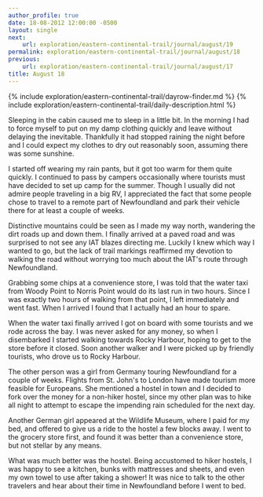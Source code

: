 ```yaml
---
author_profile: true
date: 18-08-2012 12:00:00 -0500
layout: single
next:
    url: exploration/eastern-continental-trail/journal/august/19
permalink: exploration/eastern-continental-trail/journal/august/18
previous:
    url: exploration/eastern-continental-trail/journal/august/17
title: August 18
---
```

{% include exploration/eastern-continental-trail/dayrow-finder.md %}
{% include exploration/eastern-continental-trail/daily-description.html %}

Sleeping in the cabin caused me to sleep in a little bit. In the morning I had to force myself to put on my damp clothing quickly and leave without delaying the inevitable. Thankfully it had stopped raining the night before and I could expect my clothes to dry out reasonably soon, assuming there was some sunshine.

I started off wearing my rain pants, but it got too warm for them quite quickly. I continued to pass by campers occasionally where tourists must have decided to set up camp for the summer. Though I usually did not admire people traveling in a big RV, I appreciated the fact that some people chose to travel to a remote part of Newfoundland and park their vehicle there for at least a couple of weeks.

Distinctive mountains could be seen as I made my way north, wandering the dirt roads up and down them. I finally arrived at a paved road and was surprised to not see any IAT blazes directing me. Luckily I knew which way I wanted to go, but the lack of trail markings reaffirmed my devotion to walking the road without worrying too much about the IAT's route through Newfoundland.

Grabbing some chips at a convenience store, I was told that the water taxi from Woody Point to Norris Point would do its last run in two hours. Since I was exactly two hours of walking from that point, I left immediately and went fast. When I arrived I found that I actually had an hour to spare.

When the water taxi finally arrived I got on board with some tourists and we rode across the bay. I was never asked for any money, so when I disembarked I started walking towards Rocky Harbour, hoping to get to the store before it closed. Soon another walker and I were picked up by friendly tourists, who drove us to Rocky Harbour.

The other person was a girl from Germany touring Newfoundland for a couple of weeks. Flights from St. John's to London have made tourism more feasible for Europeans. She mentioned a hostel in town and I decided to fork over the money for a non-hiker hostel, since my other plan was to hike all night to attempt to escape the impending rain scheduled for the next day.

Another German girl appeared at the Wildlife Museum, where I paid for my bed, and offered to give us a ride to the hostel a few blocks away. I went to the grocery store first, and found it was better than a convenience store, but not stellar by any means.

What was much better was the hostel. Being accustomed to hiker hostels, I was happy to see a kitchen, bunks with mattresses and sheets, and even my own towel to use after taking a shower! It was nice to talk to the other travelers and hear about their time in Newfoundland before I went to bed.